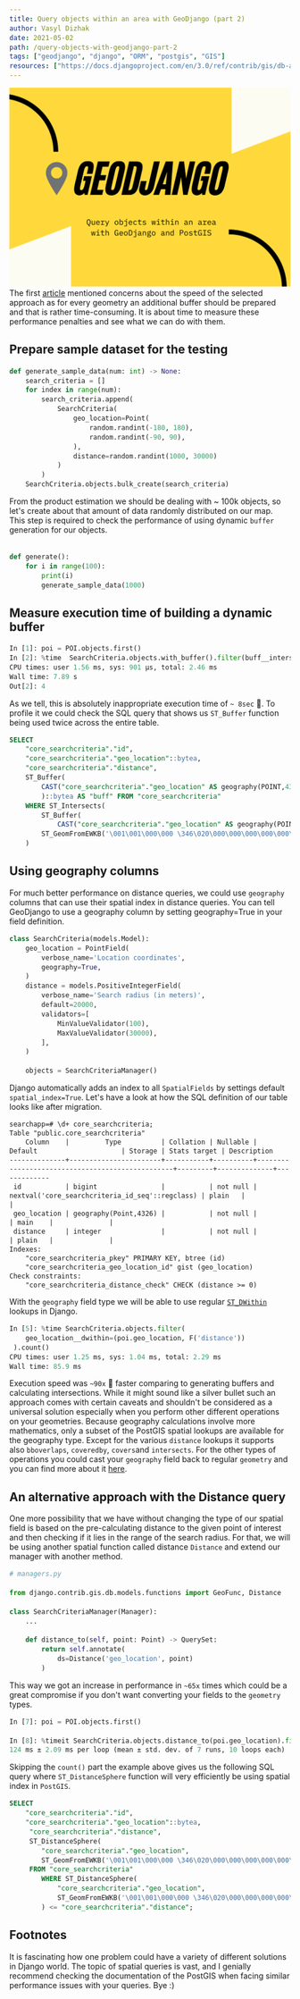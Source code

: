 ```yaml
---
title: Query objects within an area with GeoDjango (part 2)
author: Vasyl Dizhak
date: 2021-05-02
path: /query-objects-with-geodjango-part-2
tags: ["geodjango", "django", "ORM", "postgis", "GIS"]
resources: ["https://docs.djangoproject.com/en/3.0/ref/contrib/gis/db-api/"]
---
```


![GeoDjango](../images/posts/geodjango-distance-queries/GeoDjango-poster.png)
The first [article](/query-objects-with-geodjango-part-1) mentioned concerns about the speed 
of the selected approach as for every geometry an additional buffer should be prepared and that is rather time-consuming.
It is about time to measure these performance penalties and see what we can do with them.

## Prepare sample dataset for the testing

```python
def generate_sample_data(num: int) -> None:
    search_criteria = []
    for index in range(num):
        search_criteria.append(
            SearchCriteria(
                geo_location=Point(
                    random.randint(-180, 180),
                    random.randint(-90, 90),
                ),
                distance=random.randint(1000, 30000)
            )
        )
    SearchCriteria.objects.bulk_create(search_criteria)

```

From the product estimation we should be dealing with ~ 100k objects, so let's create about that amount of data randomly 
distributed on our map. This step is required to check the performance of using dynamic `buffer` generation for our objects.


```python

def generate():
    for i in range(100):
        print(i)
        generate_sample_data(1000)
```

## Measure execution time of building a dynamic buffer

```python
In [1]: poi = POI.objects.first() 
In [2]: %time  SearchCriteria.objects.with_buffer().filter(buff__intersects=poi.geo_location).count()                                                                                           
CPU times: user 1.56 ms, sys: 901 µs, total: 2.46 ms
Wall time: 7.89 s
Out[2]: 4
```

As we tell, this is absolutely inappropriate execution time of `~ 8sec` 🚫. To profile it we could check the SQL query that 
shows us `ST_Buffer` function being used twice across the entire table.

```sql
SELECT 
    "core_searchcriteria"."id", 
    "core_searchcriteria"."geo_location"::bytea, 
    "core_searchcriteria"."distance", 
    ST_Buffer(
        CAST("core_searchcriteria"."geo_location" AS geography(POINT,4326)), "core_searchcriteria"."distance"
        )::bytea AS "buff" FROM "core_searchcriteria" 
    WHERE ST_Intersects(
        ST_Buffer(
            CAST("core_searchcriteria"."geo_location" AS geography(POINT,4326)), "core_searchcriteria"."distance"), 
        ST_GeomFromEWKB('\001\001\000\000 \346\020\000\000\000\000\000\000\000@U@\000\000\000\000\000\000@@'::bytea)
    )
```

## Using geography columns

For much better performance on distance queries, we could use `geography` 
columns that can use their spatial index in distance queries. 
You can tell GeoDjango to use a geography column by setting geography=True in your field definition.

```python
class SearchCriteria(models.Model):
    geo_location = PointField(
        verbose_name='Location coordinates',
        geography=True,
    )
    distance = models.PositiveIntegerField(
        verbose_name='Search radius (in meters)',
        default=20000,
        validators=[
            MinValueValidator(100),
            MaxValueValidator(30000),
        ],
    )

    objects = SearchCriteriaManager()
```
Django automatically adds an index to all `SpatialFields` by settings default `spatial_index=True`. 
Let's have a look at how the SQL definition of our table looks like after migration.

```shell
searchapp=# \d+ core_searchcriteria;
Table "public.core_searchcriteria"
    Column    |         Type          | Collation | Nullable |                     Default                     | Storage | Stats target | Description 
--------------+-----------------------+-----------+----------+-------------------------------------------------+---------+--------------+-------------
 id           | bigint                |           | not null | nextval('core_searchcriteria_id_seq'::regclass) | plain   |              | 
 geo_location | geography(Point,4326) |           | not null |                                                 | main    |              | 
 distance     | integer               |           | not null |                                                 | plain   |              | 
Indexes:
    "core_searchcriteria_pkey" PRIMARY KEY, btree (id)
    "core_searchcriteria_geo_location_id" gist (geo_location)
Check constraints:
    "core_searchcriteria_distance_check" CHECK (distance >= 0)

```

With the `geography` field type we will be able to use regular [`ST_DWithin`](https://postgis.net/docs/ST_DWithin.html) lookups in Django. 

```python
In [5]: %time SearchCriteria.objects.filter(
    geo_location__dwithin=(poi.geo_location, F('distance'))
 ).count()                                                                                                                                                     
CPU times: user 1.25 ms, sys: 1.04 ms, total: 2.29 ms
Wall time: 85.9 ms
```

Execution speed was `~90x` 🤯 faster comparing to generating buffers and calculating intersections. While it might sound like a silver bullet such an approach comes with certain caveats and shouldn't be considered as a universal solution especially when you perform other different operations on your geometries. Because geography calculations
involve more mathematics, only a subset of the PostGIS spatial lookups are available for the geography type.
Except for the various `distance` lookups it supports also `bboverlaps`, `coveredby`, `covers`and `intersects`. For the other
types of operations you could cast your `geography` field back to regular `geometry` and you can find more about it [here](https://docs.djangoproject.com/en/3.2/ref/contrib/gis/model-api/#geography-type).

## An alternative approach with the Distance query

One more possibility that we have without changing the type of our spatial field is based on the pre-calculating
distance to the given point of interest and then checking if it lies in the range of the search radius.
For that, we will be using another spatial function called distance `Distance` and extend our manager with another method.

```python
# managers.py

from django.contrib.gis.db.models.functions import GeoFunc, Distance

class SearchCriteriaManager(Manager):
    ...
    
    def distance_to(self, point: Point) -> QuerySet:
        return self.annotate(
            ds=Distance('geo_location', point)
        )
```

This way we got an increase in performance in `~65x` times which could be a great compromise if you don't want
converting your fields to the `geometry` types.

```python
In [7]: poi = POI.objects.first()                                                                                                                                                                                                                                

In [8]: %timeit SearchCriteria.objects.distance_to(poi.geo_location).filter(ds__lte=F('distance')).count()                                                                                                                                                       
124 ms ± 2.09 ms per loop (mean ± std. dev. of 7 runs, 10 loops each)
```

Skipping the `count()` part the example above gives us the following SQL query where `ST_DistanceSphere` function 
will very efficiently be using spatial index in `PostGIS`.

```sql
SELECT 
    "core_searchcriteria"."id", 
    "core_searchcriteria"."geo_location"::bytea,
     "core_searchcriteria"."distance",
     ST_DistanceSphere(
        "core_searchcriteria"."geo_location", 
        ST_GeomFromEWKB('\001\001\000\000 \346\020\000\000\000\000\000\000\000@U@\000\000\000\000\000\000@@'::bytea)) AS "ds" 
     FROM "core_searchcriteria" 
        WHERE ST_DistanceSphere(
            "core_searchcriteria"."geo_location", 
            ST_GeomFromEWKB('\001\001\000\000 \346\020\000\000\000\000\000\000\000@U@\000\000\000\000\000\000@@'::bytea)
        ) <= "core_searchcriteria"."distance";

```


## Footnotes
It is fascinating how one problem could have a variety of different solutions in Django world.
The topic of spatial queries is vast, and I genially recommend checking the documentation of the PostGIS when facing similar performance issues with your queries. Bye :)